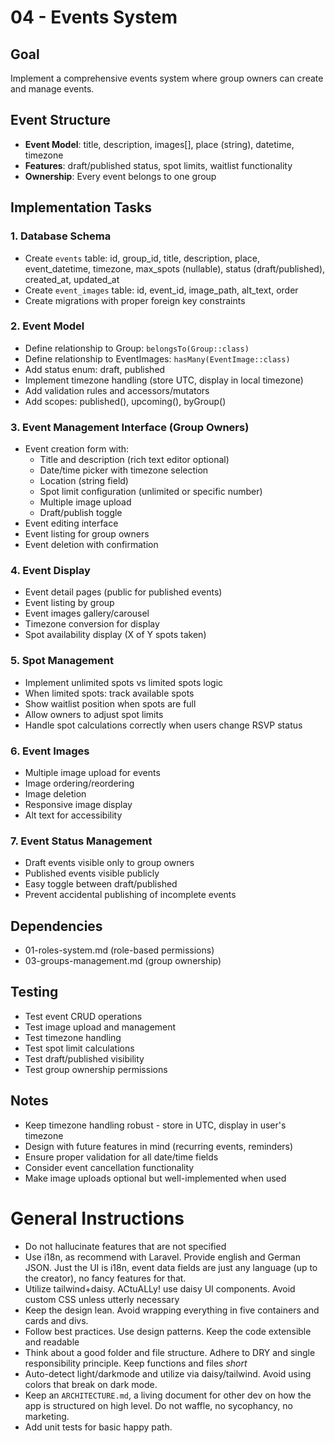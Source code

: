 # 04 - Events System

## Goal
Implement a comprehensive events system where group owners can create and manage events.

## Event Structure
- **Event Model**: title, description, images[], place (string), datetime, timezone
- **Features**: draft/published status, spot limits, waitlist functionality
- **Ownership**: Every event belongs to one group

## Implementation Tasks

### 1. Database Schema
- Create `events` table: id, group_id, title, description, place, event_datetime, timezone, max_spots (nullable), status (draft/published), created_at, updated_at
- Create `event_images` table: id, event_id, image_path, alt_text, order
- Create migrations with proper foreign key constraints

### 2. Event Model
- Define relationship to Group: `belongsTo(Group::class)`
- Define relationship to EventImages: `hasMany(EventImage::class)`
- Add status enum: draft, published
- Implement timezone handling (store UTC, display in local timezone)
- Add validation rules and accessors/mutators
- Add scopes: published(), upcoming(), byGroup()

### 3. Event Management Interface (Group Owners)
- Event creation form with:
  - Title and description (rich text editor optional)
  - Date/time picker with timezone selection
  - Location (string field)
  - Spot limit configuration (unlimited or specific number)
  - Multiple image upload
  - Draft/publish toggle
- Event editing interface
- Event listing for group owners
- Event deletion with confirmation

### 4. Event Display
- Event detail pages (public for published events)
- Event listing by group
- Event images gallery/carousel
- Timezone conversion for display
- Spot availability display (X of Y spots taken)

### 5. Spot Management
- Implement unlimited spots vs limited spots logic
- When limited spots: track available spots
- Show waitlist position when spots are full
- Allow owners to adjust spot limits
- Handle spot calculations correctly when users change RSVP status

### 6. Event Images
- Multiple image upload for events
- Image ordering/reordering
- Image deletion
- Responsive image display
- Alt text for accessibility

### 7. Event Status Management
- Draft events visible only to group owners
- Published events visible publicly
- Easy toggle between draft/published
- Prevent accidental publishing of incomplete events

## Dependencies
- 01-roles-system.md (role-based permissions)
- 03-groups-management.md (group ownership)

## Testing
- Test event CRUD operations
- Test image upload and management
- Test timezone handling
- Test spot limit calculations
- Test draft/published visibility
- Test group ownership permissions

## Notes
- Keep timezone handling robust - store in UTC, display in user's timezone
- Design with future features in mind (recurring events, reminders)
- Ensure proper validation for all date/time fields
- Consider event cancellation functionality
- Make image uploads optional but well-implemented when used




# General Instructions

- Do not hallucinate features that are not specified
- Use i18n, as recommend with Laravel. Provide english and German JSON. Just the UI is i18n, event data fields are just any language (up to the creator), no fancy features for that.
- Utilize tailwind+daisy. ACtuALLy! use daisy UI components. Avoid custom CSS unless utterly necessary
- Keep the design lean. Avoid wrapping everything in five containers and cards and divs.
- Follow best practices. Use design patterns. Keep the code extensible and readable
- Think about a good folder and file structure. Adhere to DRY and single responsibility principle. Keep functions and files *short*
- Auto-detect light/darkmode and utilize via daisy/tailwind. Avoid using colors that break on dark mode.
- Keep an `ARCHITECTURE.md`, a living document for other dev on how the app is structured on high level. Do not waffle, no sycophancy, no marketing.
- Add unit tests for basic happy path.
